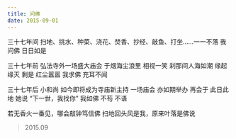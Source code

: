 ```yaml
---
title: 问佛
date: 2015-09-01
---
```


三十七年间
扫地、挑水、种菜、浇花、焚香、抄经、敲鱼、打坐……一一不落<!--more-->
我问佛
日日如是

三十七年前
弘法寺外一场盛大庙会
于烟海尘浪里
相视一笑
刹那间人海如潮
缘起缘灭
剩是
红尘嚣嚣
我求佛
充耳不闻

三十七年后
小和尚
如今即将成为寺庙新主持
一场庙会
亦如期举办
再会于
此日此地
她说
“下一世，我找你”
我如佛
不苟 不语

若无香火一番见，哪会敲钟笃信佛
扫地回头风是我，原来叶落是佛说

> 2015.09